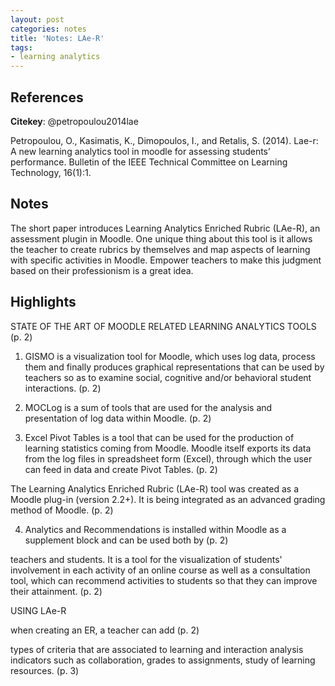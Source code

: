 ```yaml
---
layout: post
categories: notes
title: 'Notes: LAe-R'
tags:
- learning analytics
---
```


## References

**Citekey**: @petropoulou2014lae

Petropoulou, O., Kasimatis, K., Dimopoulos, I., and Retalis, S. (2014). Lae-r: A new learning analytics tool in moodle for assessing students’ performance. Bulletin of the IEEE Technical Committee on Learning Technology, 16(1):1.


## Notes

The short paper introduces Learning Analytics Enriched Rubric (LAe-R), an assessment plugin in Moodle. One unique thing about this tool is it allows the teacher to create rubrics by themselves and map aspects of learning with specific activities in Moodle. Empower teachers to make this judgment based on their professionism is a great idea.

## Highlights


STATE OF THE ART OF MOODLE RELATED LEARNING ANALYTICS TOOLS (p. 2)

1. GISMO is a visualization tool for Moodle, which uses log data, process them and finally produces graphical representations that can be used by teachers so as to examine social, cognitive and/or behavioral student interactions. (p. 2)

2. MOCLog is a sum of tools that are used for the analysis and presentation of log data within Moodle. (p. 2)

3. Excel Pivot Tables is a tool that can be used for the production of learning statistics coming from Moodle. Moodle itself exports its data from the log files in spreadsheet form (Excel), through which the user can feed in data and create Pivot Tables. (p. 2)

The Learning Analytics Enriched Rubric (LAe-R) tool was created as a Moodle plug-in (version 2.2+). It is being integrated as an advanced grading method of Moodle. (p. 2)

4. Analytics and Recommendations is installed within Moodle as a supplement block and can be used both by (p. 2)

teachers and students. It is a tool for the visualization of students' involvement in each activity of an online course as well as a consultation tool, which can recommend activities to students so that they can improve their attainment. (p. 2)

USING LAe-R

when creating an ER, a teacher can add (p. 2)

types of criteria that are associated to learning and interaction analysis indicators such as collaboration, grades to assignments, study of learning resources. (p. 3)
